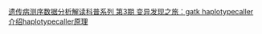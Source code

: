 [遗传病测序数据分析解读科普系列 第3期 变异发现之旅：gatk haplotypecaller](http://www.kanjiyin.com/p905/20190306/3997.html)
[介绍haplotypecaller原理](http://www.kanjiyin.com/p905/20190306/3999.html)
